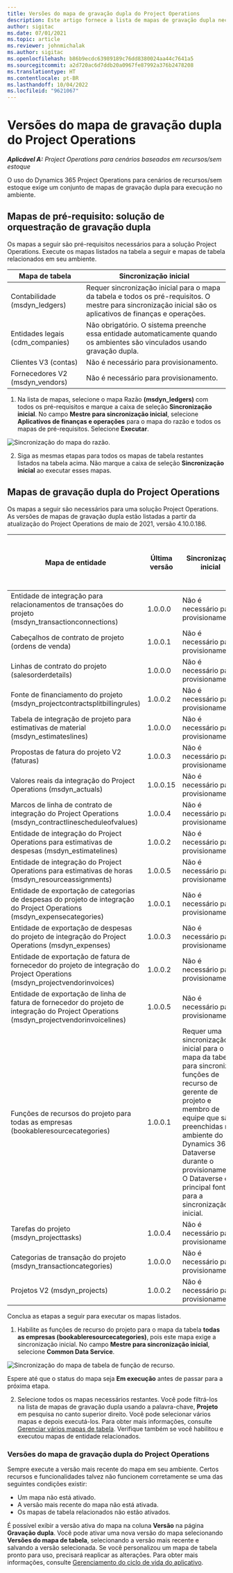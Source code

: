 ```yaml
---
title: Versões do mapa de gravação dupla do Project Operations
description: Este artigo fornece a lista de mapas de gravação dupla necessários para o Dynamics 365 Project Operations.
author: sigitac
ms.date: 07/01/2021
ms.topic: article
ms.reviewer: johnmichalak
ms.author: sigitac
ms.openlocfilehash: b86b9ecdc63989189c76dd8380024aa44c7641a5
ms.sourcegitcommit: a2d720ac6d7ddb20a0967fe87992a376b2478208
ms.translationtype: HT
ms.contentlocale: pt-BR
ms.lasthandoff: 10/04/2022
ms.locfileid: "9621067"
---
```

# <a name="project-operations-dual-write-map-versions"></a>Versões do mapa de gravação dupla do Project Operations

_**Aplicável A:** Project Operations para cenários baseados em recursos/sem estoque_

O uso do Dynamics 365 Project Operations para cenários de recursos/sem estoque exige um conjunto de mapas de gravação dupla para execução no ambiente. 

## <a name="prerequisite-maps-dual-write-orchestration-solution"></a>Mapas de pré-requisito: solução de orquestração de gravação dupla

Os mapas a seguir são pré-requisitos necessários para a solução Project Operations. Execute os mapas listados na tabela a seguir e mapas de tabela relacionados em seu ambiente.

| Mapa de tabela | Sincronização inicial |
| --- | --- |
| Contabilidade (msdyn_ledgers) | Requer sincronização inicial para o mapa da tabela e todos os pré-requisitos. O mestre para sincronização inicial são os aplicativos de finanças e operações. |
| Entidades legais (cdm_companies) | Não obrigatório. O sistema preenche essa entidade automaticamente quando os ambientes são vinculados usando gravação dupla. |
| Clientes V3 (contas) | Não é necessário para provisionamento. |
| Fornecedores V2 (msdyn_vendors) | Não é necessário para provisionamento. |

1. Na lista de mapas, selecione o mapa Razão **(msdyn\_ledgers)** com todos os pré-requisitos e marque a caixa de seleção **Sincronização inicial**. No campo **Mestre para sincronização inicial**, selecione **Aplicativos de finanças e operações** para o mapa do razão e todos os mapas de pré-requisitos. Selecione **Executar**.

![Sincronização do mapa do razão.](media/DW6.png)

2. Siga as mesmas etapas para todos os mapas de tabela restantes listados na tabela acima. Não marque a caixa de seleção **Sincronização inicial** ao executar esses mapas.

## <a name="project-operations-dual-write-maps"></a>Mapas de gravação dupla do Project Operations

Os mapas a seguir são necessários para uma solução Project Operations. As versões de mapas de gravação dupla estão listadas a partir da atualização do Project Operations de maio de 2021, versão 4.10.0.186.

| Mapa de entidade | Última versão | Sincronização inicial | Versão obrigatória do Dynamics 365 Finance |
| --- | --- | --- | --- |
| Entidade de integração para relacionamentos de transações do projeto (msdyn\_transactionconnections) | 1.0.0.0 | Não é necessário para provisionamento. ||
| Cabeçalhos de contrato de projeto (ordens de venda) | 1.0.0.1 | Não é necessário para provisionamento. ||
| Linhas de contrato do projeto (salesorderdetails) | 1.0.0.0 | Não é necessário para provisionamento. ||
| Fonte de financiamento do projeto (msdyn_projectcontractsplitbillingrules) | 1.0.0.2 | Não é necessário para provisionamento. ||
| Tabela de integração de projeto para estimativas de material (msdyn\_estimateslines) | 1.0.0.0 | Não é necessário para provisionamento. ||
| Propostas de fatura do projeto V2 (faturas) | 1.0.0.3 | Não é necessário para provisionamento. ||
| Valores reais da integração do Project Operations (msdyn_actuals) | 1.0.0.15 | Não é necessário para provisionamento. |10.0.29 ou posterior|
| Marcos de linha de contrato de integração do Project Operations (msdyn_contractlinescheduleofvalues) | 1.0.0.4 | Não é necessário para provisionamento. ||
| Entidade de integração do Project Operations para estimativas de despesas (msdyn_estimatelines) | 1.0.0.2 | Não é necessário para provisionamento. ||
| Entidade de integração do Project Operations para estimativas de horas (msdyn_resourceassignments) | 1.0.0.5 | Não é necessário para provisionamento. ||
| Entidade de exportação de categorias de despesas do projeto de integração do Project Operations (msdyn_expensecategories) | 1.0.0.1 | Não é necessário para provisionamento. ||
| Entidade de exportação de despesas do projeto de integração do Project Operations (msdyn_expenses) | 1.0.0.3 | Não é necessário para provisionamento. ||
| Entidade de exportação de fatura de fornecedor do projeto de integração do Project Operations (msdyn_projectvendorinvoices) | 1.0.0.2 | Não é necessário para provisionamento. |10.0.29 ou posterior|
| Entidade de exportação de linha de fatura de fornecedor do projeto de integração do Project Operations (msdyn_projectvendorinvoicelines) | 1.0.0.5 | Não é necessário para provisionamento. | 10.0.29 ou posterior |
| Funções de recursos do projeto para todas as empresas (bookableresourcecategories) | 1.0.0.1 | Requer uma sincronização inicial para o mapa da tabela para sincronizar funções de recurso de gerente de projeto e membro de equipe que são preenchidas no ambiente do Dynamics 365 Dataverse durante o provisionamento. O Dataverse é a principal fonte para a sincronização inicial. ||
| Tarefas do projeto (msdyn_projecttasks) | 1.0.0.4 | Não é necessário para provisionamento. ||
| Categorias de transação do projeto (msdyn_transactioncategories) | 1.0.0.0 | Não é necessário para provisionamento. ||
| Projetos V2 (msdyn_projects) | 1.0.0.2 | Não é necessário para provisionamento. ||

Conclua as etapas a seguir para executar os mapas listados.

1. Habilite as funções de recurso do projeto para o mapa da tabela **todas as empresas (bookableresourcecategories)**, pois este mapa exige a sincronização inicial. No campo **Mestre para sincronização inicial**, selecione **Common Data Service**. 

 ![Sincronização do mapa de tabela de função de recurso.](media/6ResourceInitialSync.jpg)

 Espere até que o status do mapa seja **Em execução** antes de passar para a próxima etapa.

2. Selecione todos os mapas necessários restantes. Você pode filtrá-los na lista de mapas de gravação dupla usando a palavra-chave, **Projeto** em pesquisa no canto superior direito. Você pode selecionar vários mapas e depois executá-los. Para obter mais informações, consulte [Gerenciar vários mapas de tabela](/dynamics365/fin-ops-core/dev-itpro/data-entities/dual-write/multiple-entity-maps). Verifique também se você habilitou e executou mapas de entidade relacionados.

### <a name="project-operations-dual-write-map-versions"></a>Versões do mapa de gravação dupla do Project Operations

Sempre execute a versão mais recente do mapa em seu ambiente. Certos recursos e funcionalidades talvez não funcionem corretamente se uma das seguintes condições existir:

- Um mapa não está ativado.
- A versão mais recente do mapa não está ativada. 
- Os mapas de tabela relacionados não estão ativados.

É possível exibir a versão ativa do mapa na coluna **Versão** na página **Gravação dupla**. Você pode ativar uma nova versão do mapa selecionando **Versões do mapa de tabela**, selecionando a versão mais recente e salvando a versão selecionada. Se você personalizou um mapa de tabela pronto para uso, precisará reaplicar as alterações. Para obter mais informações, consulte [Gerenciamento do ciclo de vida do aplicativo](/dynamics365/fin-ops-core/dev-itpro/data-entities/dual-write/app-lifecycle-management).
